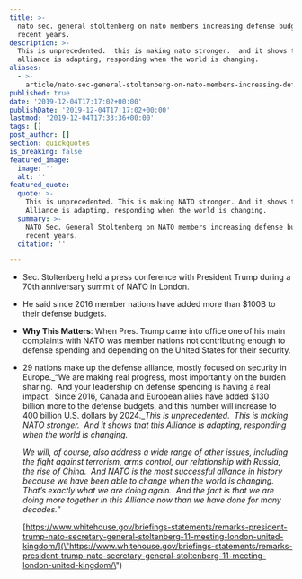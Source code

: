```yaml
---
title: >-
  nato sec. general stoltenberg on nato members increasing defense budgets in
  recent years.
description: >-
  This is unprecedented.  this is making nato stronger.  and it shows that this
  alliance is adapting, responding when the world is changing.
aliases:
  - >-
    article/nato-sec-general-stoltenberg-on-nato-members-increasing-defense-budgets-in-recent-years/
published: true
date: '2019-12-04T17:17:02+00:00'
publishDate: '2019-12-04T17:17:02+00:00'
lastmod: '2019-12-04T17:33:36+00:00'
tags: []
post_author: []
section: quickquotes
is_breaking: false
featured_image:
  image: ''
  alt: ''
featured_quote:
  quote: >-
    This is unprecedented. This is making NATO stronger. And it shows that this
    Alliance is adapting, responding when the world is changing.
  summary: >-
    NATO Sec. General Stoltenberg on NATO members increasing defense budgets in
    recent years.
  citation: ''

---
```

*   Sec. Stoltenberg held a press conference with President Trump during a 70th anniversary summit of NATO in London.
*   He said since 2016 member nations have added more than $100B to their defense budgets.
*   **Why This Matters**: When Pres. Trump came into office one of his main complaints with NATO was member nations not contributing enough to defense spending and depending on the United States for their security.
*   29 nations make up the defense alliance, mostly focused on security in Europe._“We are making real progress, most importantly on the burden sharing.  And your leadership on defense spending is having a real impact.  Since 2016, Canada and European allies have added $130 billion more to the defense budgets, and this number will increase to 400 billion U.S. dollars by 2024.__This is unprecedented.  This is making NATO stronger.  And it shows that this Alliance is adapting, responding when the world is changing._
    
    _We will, of course, also address a wide range of other issues, including the fight against terrorism, arms control, our relationship with Russia, the rise of China.  And NATO is the most successful alliance in history because we have been able to change when the world is changing.  That’s exactly what we are doing again.  And the fact is that we are doing more together in this Alliance now than we have done for many decades.”_
    
    [https://www.whitehouse.gov/briefings-statements/remarks-president-trump-nato-secretary-general-stoltenberg-11-meeting-london-united-kingdom/](\"https://www.whitehouse.gov/briefings-statements/remarks-president-trump-nato-secretary-general-stoltenberg-11-meeting-london-united-kingdom/\")